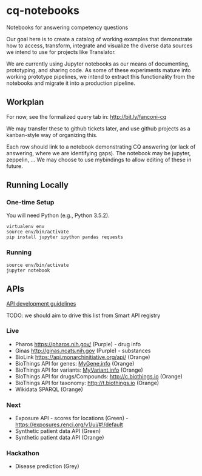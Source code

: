 # cq-notebooks

Notebooks for answering competency questions

Our goal here is to create a catalog of working examples that demonstrate how to access, transform, integrate and visualize the diverse data sources we intend to use for projects like Translator.

We are currently using Jupyter notebooks as our means of documenting, prototyping, and sharing code. As some of these experiments mature into working prototype pipelines, we intend to extract this functionality from the notebooks and migrate it into a production pipeline.

## Workplan

For now, see the formalized query tab in:
http://bit.ly/fanconi-cq

We may transfer these to github tickets later, and use github projects as a kanban-style way of organizing this.

Each row should link to a notebook demonstrating CQ answering (or lack of answering, where we are identifying gaps). The notebook may be jupyter, zeppelin, ... We may choose to use mybindings to allow editing of these in future.


## Running Locally

### One-time Setup

You will need Python (e.g., Python 3.5.2).

```
virtualenv env
source env/bin/activate
pip install jupyter ipython pandas requests
```

### Running

```
source env/bin/activate
jupyter notebook
```


## APIs

[API development guidelines](API_dev_guidelines.md)

TODO: we should aim to drive this list from Smart API registry

### Live

 * Pharos https://pharos.nih.gov/ (Purple) - drug info
 * Ginas http://ginas.ncats.nih.gov (Purple) - substances
 * BioLink https://api.monarchinitiative.org/api/ (Orange)
 * BioThings API for genes: [MyGene.info](http://mygene.info) (Orange)
 * BioThings API for variants: [MyVariant.info](http://myvariant.info) (Orange)
 * BioThings API for drugs/Compounds: http://c.biothings.io (Orange)
 * BioThings API for taxonomy: http://t.biothings.io (Orange)
 * Wikidata SPARQL (Orange)

### Next

 * Exposure API - scores for locations (Green) - https://exposures.renci.org/v1/ui/#!/default
 * Synthetic patient data API (Green)
 * Synthetic patient data API (Orange)

### Hackathon

 * Disease prediction (Grey)
